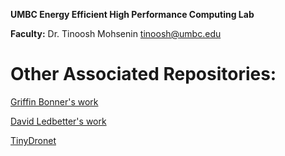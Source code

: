 **UMBC Energy Efficient High Performance Computing Lab**

**Faculty:** Dr. Tinoosh Mohsenin <tinoosh@umbc.edu>

# Other Associated Repositories:

[Griffin Bonner's work](https://github.com/GriffinBonner?tab=repositories)

[David Ledbetter's work](https://github.com/dledbetter123?tab=repositories)

[TinyDronet](https://github.com/aidins1/TinyDronet)